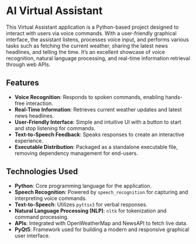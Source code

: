# AI Virtual Assistant

This Virtual Assistant application is a Python-based project designed to interact with users via voice commands. With a user-friendly graphical interface, the assistant listens, processes voice input, and performs various tasks such as fetching the current weather, sharing the latest news headlines, and telling the time. It’s an excellent showcase of voice recognition, natural language processing, and real-time information retrieval through web APIs.

## Features

- **Voice Recognition**: Responds to spoken commands, enabling hands-free interaction.
- **Real-Time Information**: Retrieves current weather updates and latest news headlines.
- **User-Friendly Interface**: Simple and intuitive UI with a button to start and stop listening for commands.
- **Text-to-Speech Feedback**: Speaks responses to create an interactive experience.
- **Executable Distribution**: Packaged as a standalone executable file, removing dependency management for end-users.

## Technologies Used

- **Python**: Core programming language for the application.
- **Speech Recognition**: Powered by `speech_recognition` for capturing and interpreting voice commands.
- **Text-to-Speech**: Utilizes `pyttsx3` for verbal responses.
- **Natural Language Processing (NLP)**: `nltk` for tokenization and command processing.
- **APIs**: Integrated with OpenWeatherMap and NewsAPI to fetch live data.
- **PyQt5**: Framework used for building a modern and responsive graphical user interface.
